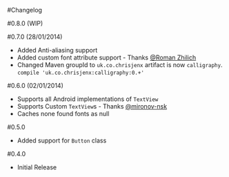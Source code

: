 #Changelog

#0.8.0 (WIP)

#0.7.0 (28/01/2014)
- Added Anti-aliasing support
- Added custom font attribute support - Thanks [@Roman Zhilich](https://github.com/RomanZhilich)
- Changed Maven groupId to `uk.co.chrisjenx` artifact is now `calligraphy`. `compile 'uk.co.chrisjenx:calligraphy:0.+'`

#0.6.0 (02/01/2014)
- Supports all Android implementations of `TextView`
- Supports Custom `TextView`s - Thanks [@mironov-nsk](https://github.com/mironov-nsk)
- Caches none found fonts as null

#0.5.0
- Added support for `Button` class

#0.4.0
- Initial Release